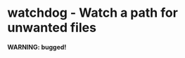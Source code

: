 watchdog - Watch a path for unwanted files
==========================================


**WARNING: bugged!**


